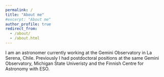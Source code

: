 ```yaml
---
permalink: /
title: "About me"
#excerpt: "About me"
author_profile: true
redirect_from: 
  - /about/
  - /about.html
---
```



I am an astronomer currently working at the Gemini Observatory in La Serena, Chile. Previously I had postdoctoral positions at the same Gemini Observatory, Michigan State Univeristy and the Finnish Centre for Astronomy with ESO. 
